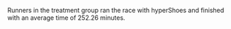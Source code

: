 Runners in the treatment group ran the race with hyperShoes and finished with an average time of 252.26 minutes.
